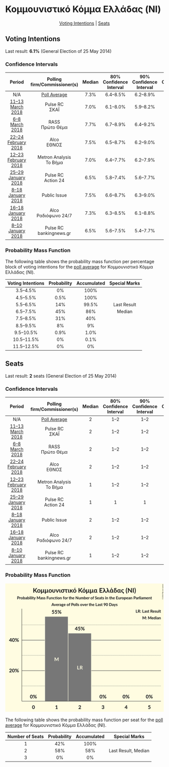 # Κομμουνιστικό Κόμμα Ελλάδας (NI)

<p align="center"><a href="#voting-intentions">Voting Intentions</a> | <a href="#seats">Seats</a></p>

## Voting Intentions

Last result: **6.1%** (General Election of 25 May 2014)

### Confidence Intervals

| Period     | Polling firm/Commissioner(s) | Median | 80% Confidence Interval | 90% Confidence Interval | 95% Confidence Interval | 99% Confidence Interval |
|:----------:|:----------------:|:-----------:|:-----------------------:|:-----------------------:|:-----------------------:|:-----------------------:|
| N/A | [Poll Average](average.html) | 7.3% | 6.4–8.5% | 6.2–8.9% | 6.0–9.2% | 5.6–9.8% |
| [11–13 March 2018](2018-03-13-PulseRC.html) | Pulse RC <br> ΣΚΑΪ | 7.0% | 6.1–8.0% | 5.9–8.2% | 5.7–8.5% | 5.3–9.0% |
| [6–8 March 2018](2018-03-08-RASS.html) | RASS <br> Πρώτο Θέμα | 7.7% | 6.7–8.9% | 6.4–9.2% | 6.2–9.5% | 5.7–10.1% |
| [22–24 February 2018](2018-02-24-Alco.html) | Alco <br> ΕΘΝΟΣ | 7.5% | 6.5–8.7% | 6.2–9.0% | 6.0–9.3% | 5.6–9.9% |
| [12–23 February 2018](2018-02-23-MetronAnalysis.html) | Metron Analysis <br> Το Βήμα | 7.0% | 6.4–7.7% | 6.2–7.9% | 6.0–8.1% | 5.7–8.5% |
| [25–29 January 2018](2018-01-29-PulseRC.html) | Pulse RC <br> Action 24 | 6.5% | 5.8–7.4% | 5.6–7.7% | 5.4–7.9% | 5.0–8.3% |
| [8–18 January 2018](2018-01-18-PublicIssue.html) | Public Issue | 7.5% | 6.6–8.7% | 6.3–9.0% | 6.1–9.3% | 5.6–9.9% |
| [16–18 January 2018](2018-01-18-Alco.html) | Alco <br> Ραδιόφωνο 24/7 | 7.3% | 6.3–8.5% | 6.1–8.8% | 5.8–9.1% | 5.4–9.7% |
| [8–10 January 2018](2018-01-10-PulseRC.html) | Pulse RC <br> bankingnews.gr | 6.5% | 5.6–7.5% | 5.4–7.7% | 5.2–8.0% | 4.8–8.5% |

### Probability Mass Function

The following table shows the probability mass function per percentage block of voting intentions for the [poll average](average.html) for Κομμουνιστικό Κόμμα Ελλάδας (NI).

| Voting Intentions | Probability | Accumulated | Special Marks |
|:-----------------:|:-----------:|:-----------:|:-------------:|
| 3.5–4.5% | 0% | 100% |  |
| 4.5–5.5% | 0.5% | 100% |  |
| 5.5–6.5% | 14% | 99.5% | Last Result |
| 6.5–7.5% | 45% | 86% | Median |
| 7.5–8.5% | 31% | 40% |  |
| 8.5–9.5% | 8% | 9% |  |
| 9.5–10.5% | 0.9% | 1.0% |  |
| 10.5–11.5% | 0% | 0.1% |  |
| 11.5–12.5% | 0% | 0% |  |


## Seats

Last result: **2** seats (General Election of 25 May 2014)

### Confidence Intervals

| Period     | Polling firm/Commissioner(s) | Median | 80% Confidence Interval | 90% Confidence Interval | 95% Confidence Interval | 99% Confidence Interval |
|:----------:|:----------------:|:------:|:-----------------------:|:-----------------------:|:-----------------------:|:-----------------------:|
| N/A | [Poll Average](average.html) | 2 | 1–2 | 1–2 | 1–2 | 1–2 |
| [11–13 March 2018](2018-03-13-PulseRC.html) | Pulse RC <br> ΣΚΑΪ | 2 | 1–2 | 1–2 | 1–2 | 1–2 |
| [6–8 March 2018](2018-03-08-RASS.html) | RASS <br> Πρώτο Θέμα | 2 | 1–2 | 1–2 | 1–2 | 1–2 |
| [22–24 February 2018](2018-02-24-Alco.html) | Alco <br> ΕΘΝΟΣ | 2 | 1–2 | 1–2 | 1–2 | 1–2 |
| [12–23 February 2018](2018-02-23-MetronAnalysis.html) | Metron Analysis <br> Το Βήμα | 1 | 1–2 | 1–2 | 1–2 | 1–2 |
| [25–29 January 2018](2018-01-29-PulseRC.html) | Pulse RC <br> Action 24 | 1 | 1 | 1 | 1 | 1 |
| [8–18 January 2018](2018-01-18-PublicIssue.html) | Public Issue | 2 | 1–2 | 1–2 | 1–2 | 1–2 |
| [16–18 January 2018](2018-01-18-Alco.html) | Alco <br> Ραδιόφωνο 24/7 | 2 | 1–2 | 1–2 | 1–2 | 1–2 |
| [8–10 January 2018](2018-01-10-PulseRC.html) | Pulse RC <br> bankingnews.gr | 1 | 1–2 | 1–2 | 1–2 | 1–2 |

### Probability Mass Function

![Graph with seats probability mass function not yet produced](average-seats-pmf-ΚομμουνιστικόΚόμμαΕλλάδαςni.png "Seats Probability Mass Function")

The following table shows the probability mass function per seat for the [poll average](average.html) for Κομμουνιστικό Κόμμα Ελλάδας (NI).

| Number of Seats | Probability | Accumulated | Special Marks |
|:---------------:|:-----------:|:-----------:|:-------------:|
| 1 | 42% | 100% |  |
| 2 | 58% | 58% | Last Result, Median |
| 3 | 0% | 0% |  |



